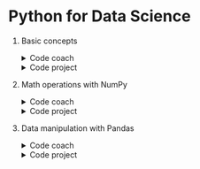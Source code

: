 # Python for Data Science

1. Basic concepts
	<details>
		<summary>Code coach</summary>

	- [Vaccinations dataset](https://github.com/HenestrosaConH/sololearn/tree/main/Python%20for%20Data%20Science/1.%20Introduction/Code%20practice/Vaccinations%20dataset)	 
	- [Vaccinations report](https://github.com/HenestrosaConH/sololearn/tree/main/Python%20for%20Data%20Science/1.%20Introduction/Code%20practice/Vaccinations%20report)	
	</details>
	<details>
		<summary>Code project</summary>

	- [Basketball players](https://github.com/HenestrosaConH/sololearn/tree/main/Python%20for%20Data%20Science/1.%20Introduction/Code%20project)
	</details>
2. Math operations with NumPy
	<details>
		<summary>Code coach</summary>

	- [Array of numbers](https://github.com/HenestrosaConH/sololearn/tree/main/Python%20for%20Data%20Science/2.%20Math%20operations%20with%20NumPy/Code%20practice/Array%20of%20numbers)  
	- [Houses on the block](https://github.com/HenestrosaConH/sololearn/tree/main/Python%20for%20Data%20Science/2.%20Math%20operations%20with%20NumPy/Code%20practice/Houses%20on%20the%20block)  
	- [Infection cases](https://github.com/HenestrosaConH/sololearn/tree/main/Python%20for%20Data%20Science/2.%20Math%20operations%20with%20NumPy/Code%20practice/Infection%20cases)  
	- [Take your seat](https://github.com/HenestrosaConH/sololearn/tree/main/Python%20for%20Data%20Science/2.%20Math%20operations%20with%20NumPy/Code%20practice/Take%20your%20seat)  
	</details>
	<details>
		<summary>Code project</summary>

	- [Houses prices](https://github.com/HenestrosaConH/sololearn/tree/main/Python%20for%20Data%20Science/2.%20Math%20operations%20with%20NumPy/Code%20project)
	</details>
3. Data manipulation with Pandas
	<details>
		<summary>Code coach</summary>

	- [Cases and deaths](https://github.com/HenestrosaConH/sololearn/tree/main/Python%20for%20Data%20Science/3.%20Data%20manipulation%20with%20Pandas/Code%20practice/Cases%20and%20deaths)  
	- [Contacts list](https://github.com/HenestrosaConH/sololearn/tree/main/Python%20for%20Data%20Science/3.%20Data%20manipulation%20with%20Pandas/Code%20practice/Contacts%20list)  
	- [Day of the week](https://github.com/HenestrosaConH/sololearn/tree/main/Python%20for%20Data%20Science/3.%20Data%20manipulation%20with%20Pandas/Code%20practice/Day%20of%20the%20week)  
	- [Names and ranks](https://github.com/HenestrosaConH/sololearn/tree/main/Python%20for%20Data%20Science/3.%20Data%20manipulation%20with%20Pandas/Code%20practice/Names%20and%20ranks)  
	- [Number of cases](https://github.com/HenestrosaConH/sololearn/tree/main/Python%20for%20Data%20Science/3.%20Data%20manipulation%20with%20Pandas/Code%20practice/Number%20of%20cases)  
	</details>
	<details>
		<summary>Code project</summary>

	- [COVID data analysis](https://github.com/HenestrosaConH/sololearn/tree/main/Python%20for%20Data%20Science/3.%20Data%20manipulation%20with%20Pandas/Code%20project)
	</details>